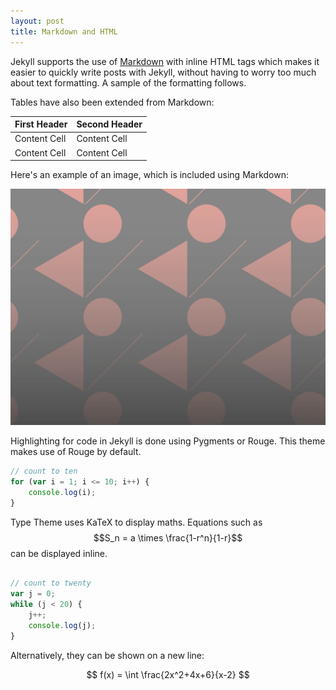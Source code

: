 ```yaml
---
layout: post
title: Markdown and HTML
---
```


Jekyll supports the use of [Markdown](http://daringfireball.net/projects/markdown/syntax) with inline HTML tags which makes it easier to quickly write posts with Jekyll, without having to worry too much about text formatting. A sample of the formatting follows.

Tables have also been extended from Markdown:

First Header  | Second Header
------------- | -------------
Content Cell  | Content Cell
Content Cell  | Content Cell

Here's an example of an image, which is included using Markdown:

![Geometric pattern with fading gradient](/img/sample_feature_img_2.png)

Highlighting for code in Jekyll is done using Pygments or Rouge. This theme makes use of Rouge by default.

```javascript
// count to ten
for (var i = 1; i <= 10; i++) {
    console.log(i);
}
```


Type Theme uses KaTeX to display maths. Equations such as $$S_n = a \times \frac{1-r^n}{1-r}$$ can be displayed inline.

```javascript

// count to twenty
var j = 0;
while (j < 20) {
    j++;
    console.log(j);
}
```

Alternatively, they can be shown on a new line:

$$ f(x) = \int \frac{2x^2+4x+6}{x-2} $$

